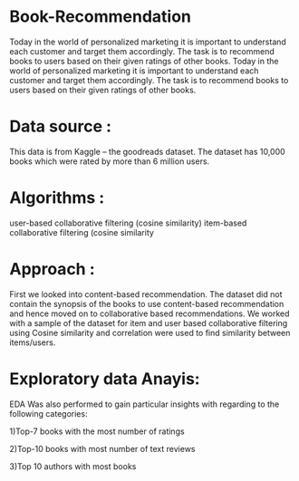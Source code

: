 # Book-Recommendation
Today in the world of personalized marketing it is important to understand each customer and target them accordingly. The task is to recommend books to users based on their given ratings of other books.
Today in the world of personalized marketing it is important to understand each customer and target them accordingly. The task is to recommend books to users based on their given ratings of other books.

# Data source :

This data is from Kaggle – the goodreads dataset. The dataset has 10,000 books which were rated by more than 6 million users.

# Algorithms :

user-based collaborative filtering (cosine similarity)
item-based collaborative filtering (cosine similarity

# Approach :

First we looked into content-based recommendation. The dataset did not contain the synopsis of the books to use content-based recommendation and hence moved on to collaborative based recommendations.
We worked with a sample of the dataset for item and user based collaborative filtering using Cosine similarity and correlation were used to find similarity between items/users.

# Exploratory data Anayis:

EDA Was also performed to gain particular insights with regarding to the following categories:

1)Top-7 books with the most number of ratings

2)Top-10 books with most number of text reviews

3)Top 10 authors with most books
